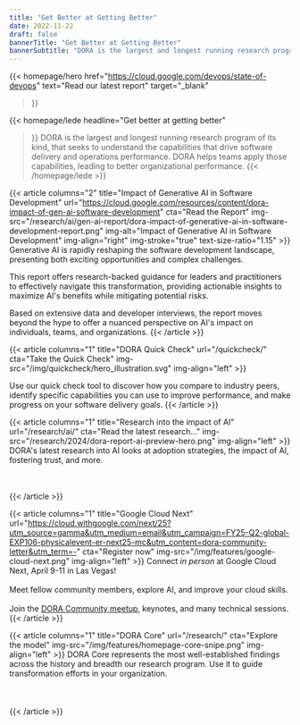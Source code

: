 ```yaml
---
title: "Get Better at Getting Better"
date: 2022-11-22
draft: false
bannerTitle: "Get Better at Getting Better"
bannerSubtitle: "DORA is the largest and longest running research program of its kind, that seeks to understand the capabilities that drive software delivery and operations performance. DORA helps teams apply those capabilities, leading to better organizational performance."
---
```


<!-- {{/* BEGIN content for 2025 homepage (dora-2025 theme).  This content does not appear when the default 'dora' theme is used. */}} -->
{{< homepage/hero 
  href="https://cloud.google.com/devops/state-of-devops"
  text="Read our latest report"
  target="_blank"
  >}}

{{< homepage/lede
  headline="Get better at getting better"
  >}}
  DORA is the largest and longest running research program of its kind, that seeks to understand the capabilities that drive software delivery and operations performance. DORA helps teams apply those capabilities, leading to better organizational performance.
  {{< /homepage/lede >}}


<!-- END content for 2025 homepage (does not appear when dora theme is used) -->
<!-- {{/* BEGIN content for pre-2025 homepage (default 'dora' theme). This content does not appear when the dora-2025 theme is used. */}} -->
{{< article columns="2"
    title="Impact of Generative AI in Software Development"
    url="https://cloud.google.com/resources/content/dora-impact-of-gen-ai-software-development"
    cta="Read the Report"
    img-src="/research/ai/gen-ai-report/dora-impact-of-generative-ai-in-software-development-report.png"
    img-alt="Impact of Generative AI in Software Development"
    img-align="right"
    img-stroke="true"
    text-size-ratio="1.15"
    >}}
Generative AI is rapidly reshaping the software development landscape, presenting both exciting opportunities and complex challenges.

This report offers research-backed guidance for leaders and practitioners to effectively navigate this transformation, providing actionable insights to maximize AI's benefits while mitigating potential risks.

Based on extensive data and developer interviews, the report moves beyond the hype to offer a nuanced perspective on AI's impact on individuals, teams, and organizations.
{{< /article >}}

{{< article columns="1"
    title="DORA Quick Check"
    url="/quickcheck/"
    cta="Take the Quick Check"
    img-src="/img/quickcheck/hero_illustration.svg"
    img-align="left"
    >}}

Use our quick check tool to discover how you compare to industry peers, identify specific capabilities you can use to improve performance, and make progress on your software delivery goals.
{{< /article >}}

{{< article columns="1"
    title="Research into the impact of AI"
    url="/research/ai/"
    cta="Read the latest research..."
    img-src="/research/2024/dora-report-ai-preview-hero.png"
    img-align="left"
    >}}
DORA's latest research into AI looks at adoption strategies, the impact of AI, fostering trust, and more. <br /><br /><br />

{{< /article >}}

{{< article columns="1"
    title="Google Cloud Next"
    url="https://cloud.withgoogle.com/next/25?utm_source=gamma&utm_medium=email&utm_campaign=FY25-Q2-global-EXP106-physicalevent-er-next25-mc&utm_content=dora-community-letter&utm_term=-"
    cta="Register now"
    img-src="/img/features/google-cloud-next.png"
    img-align="left"
    >}}
Connect <em>in person</em> at Google Cloud Next, April 9-11 in Las Vegas!<br/><br/>
Meet fellow community members, explore AI, and improve your cloud skills.<br/><br/>
Join the <a href="https://cloud.withgoogle.com/next/25/session-library?session=MTUP210&utm_source=gamma&utm_medium=email&utm_campaign=FY25-Q2-global-EXP106-physicalevent-er-next25-mc&utm_content=dora-community-letter&utm_term=-" target="_blank">DORA Community meetup</a>, keynotes, and many technical sessions.
{{< /article >}}

{{< article columns="1"
    title="DORA Core"
    url="/research/"
    cta="Explore the model"
    img-src="/img/features/homepage-core-snipe.png"
    img-align="left"
    >}}
DORA Core represents the most well-established findings across the history and breadth our research program. Use it to guide transformation efforts in your organization.<br /><br /><br /><br />
{{< /article >}}

<!-- END content for pre-2025 homepage (does not appear when dora-2025 theme is used) -->